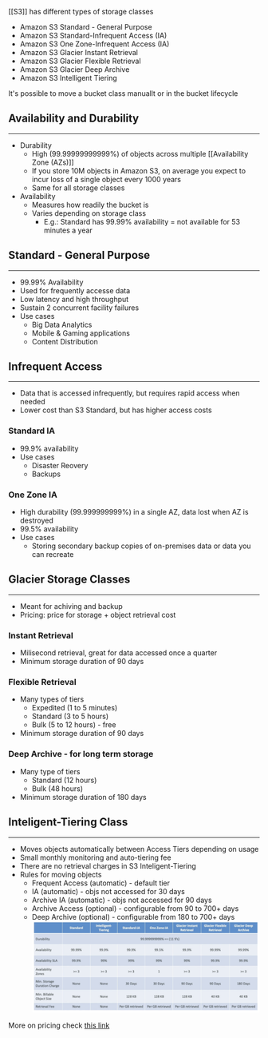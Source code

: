 [[S3]] has different types of storage classes
- Amazon S3 Standard - General Purpose
- Amazon S3 Standard-Infrequent Access (IA) 
- Amazon S3 One Zone-Infrequent Access (IA)
- Amazon S3 Glacier Instant Retrieval
- Amazon S3 Glacier Flexible Retrieval
- Amazon S3 Glacier Deep Archive
- Amazon S3 Intelligent Tiering

It's possible to move a bucket class manuallt or in the bucket lifecycle

## Availability and Durability
---
- Durability 
	- High (99.99999999999%) of objects across multiple [[Availability Zone (AZs)]]
	- If you store 10M objects in Amazon S3, on average you expect to incur loss of a single object every 1000 years
	- Same for all storage classes
- Availability
	- Measures how readily the bucket is
	- Varies depending on storage class
		- E.g.: Standard has 99.99% availability = not available for 53 minutes a year

## Standard - General Purpose
---
- 99.99% Availability
- Used for frequently accesse data
- Low latency and high throughput
- Sustain 2 concurrent facility failures
- Use cases
	- Big Data Analytics
	- Mobile & Gaming applications
	- Content Distribution

## Infrequent Access
---
- Data that is accessed infrequently, but requires rapid access when needed
- Lower cost than S3 Standard, but has higher access costs
### Standard IA
- 99.9% availability
- Use cases
	- Disaster Reovery
	- Backups

### One Zone IA
- High durability (99.999999999%) in a single AZ, data lost when AZ is destroyed
- 99.5% availability
- Use cases
	- Storing secondary backup copies of on-premises data or data you can recreate

## Glacier Storage Classes
---
- Meant for achiving and backup
- Pricing: price for storage + object retrieval cost

### Instant Retrieval
- Milisecond retrieval, great for data accessed once a quarter
- Minimum storage duration of 90 days

### Flexible Retrieval
- Many types of tiers
	- Expedited (1 to 5 minutes)
	- Standard (3 to 5 hours)
	- Bulk (5 to 12 hours) - free
- Minimum storage duration of 90 days

### Deep Archive - for long term storage
- Many type of tiers
	- Standard (12 hours) 
	- Bulk (48 hours)
- Minimum storage duration of 180 days

## Inteligent-Tiering Class
---
- Moves objects automatically between Access Tiers depending on usage
- Small monthly monitoring and auto-tiering fee
- There are no retrieval charges in S3 Inteligent-Tiering
- Rules for moving objects
	- Frequent Access (automatic) - default tier
	- IA (automatic) - objs not accessed for 30 days
	- Archive IA (automatic) - objs not accessed for 90 days
	- Archive Access (optional) - configurable from 90 to 700+ days
	- Deep Archive (optional) - configurable from 180 to 700+ days
![s3_storage_classes_comparison.png](./Images/s3_storage_classes_comparison.png)

More on pricing check [this link](https://aws.amazon.com/s3/pricing)